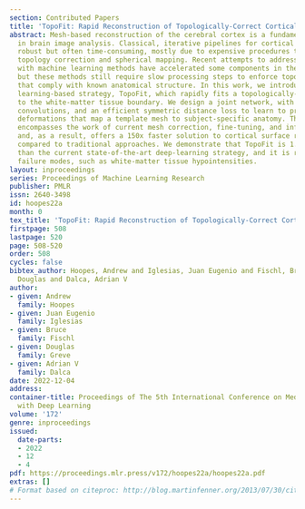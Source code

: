 ```yaml
---
section: Contributed Papers
title: 'TopoFit: Rapid Reconstruction of Topologically-Correct Cortical Surfaces'
abstract: Mesh-based reconstruction of the cerebral cortex is a fundamental component
  in brain image analysis. Classical, iterative pipelines for cortical modeling are
  robust but often time-consuming, mostly due to expensive procedures that involve
  topology correction and spherical mapping. Recent attempts to address reconstruction
  with machine learning methods have accelerated some components in these pipelines,
  but these methods still require slow processing steps to enforce topological constraints
  that comply with known anatomical structure. In this work, we introduce a novel
  learning-based strategy, TopoFit, which rapidly fits a topologically-correct surface
  to the white-matter tissue boundary. We design a joint network, with image and graph
  convolutions, and an efficient symmetric distance loss to learn to predict accurate
  deformations that map a template mesh to subject-specific anatomy. This technique
  encompasses the work of current mesh correction, fine-tuning, and inflation processes
  and, as a result, offers a 150x faster solution to cortical surface reconstruction
  compared to traditional approaches. We demonstrate that TopoFit is 1.8x more accurate
  than the current state-of-the-art deep-learning strategy, and it is robust to common
  failure modes, such as white-matter tissue hypointensities.
layout: inproceedings
series: Proceedings of Machine Learning Research
publisher: PMLR
issn: 2640-3498
id: hoopes22a
month: 0
tex_title: 'TopoFit: Rapid Reconstruction of Topologically-Correct Cortical Surfaces'
firstpage: 508
lastpage: 520
page: 508-520
order: 508
cycles: false
bibtex_author: Hoopes, Andrew and Iglesias, Juan Eugenio and Fischl, Bruce and Greve,
  Douglas and Dalca, Adrian V
author:
- given: Andrew
  family: Hoopes
- given: Juan Eugenio
  family: Iglesias
- given: Bruce
  family: Fischl
- given: Douglas
  family: Greve
- given: Adrian V
  family: Dalca
date: 2022-12-04
address:
container-title: Proceedings of The 5th International Conference on Medical Imaging
  with Deep Learning
volume: '172'
genre: inproceedings
issued:
  date-parts:
  - 2022
  - 12
  - 4
pdf: https://proceedings.mlr.press/v172/hoopes22a/hoopes22a.pdf
extras: []
# Format based on citeproc: http://blog.martinfenner.org/2013/07/30/citeproc-yaml-for-bibliographies/
---
```

